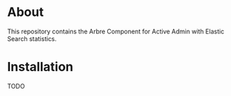 # About

This repository contains the Arbre Component for Active Admin with Elastic Search statistics.

# Installation

TODO
